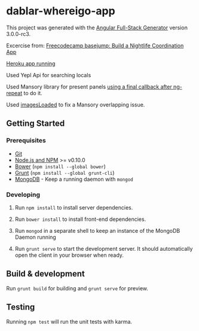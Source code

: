 # dablar-whereigo-app

This project was generated with the [Angular Full-Stack Generator](https://github.com/DaftMonk/generator-angular-fullstack) version 3.0.0-rc3.

Excercise from: [Freecodecamp basejump: Build a Nightlife Coordination App](http://www.freecodecamp.com/challenges/basejump-build-a-nightlife-coordination-app)

[Heroku app running](http://dablar-whereigo-app.herokuapp.com/)


Used Yepl Api for searching locals

Used Mansory library for present panels [using a final callback after ng-repeat](http://www.nodewiz.biz/angular-js-final-callback-after-ng-repeat/) to do it.

Used [imagesLoaded](http://imagesloaded.desandro.com/) to fix a Mansory overlapping issue.


## Getting Started

### Prerequisites

- [Git](https://git-scm.com/)
- [Node.js and NPM](nodejs.org) >= v0.10.0
- [Bower](bower.io) (`npm install --global bower`)
- [Grunt](http://gruntjs.com/) (`npm install --global grunt-cli`)
- [MongoDB](https://www.mongodb.org/) - Keep a running daemon with `mongod`

### Developing

1. Run `npm install` to install server dependencies.

2. Run `bower install` to install front-end dependencies.

3. Run `mongod` in a separate shell to keep an instance of the MongoDB Daemon running

4. Run `grunt serve` to start the development server. It should automatically open the client in your browser when ready.

## Build & development

Run `grunt build` for building and `grunt serve` for preview.

## Testing

Running `npm test` will run the unit tests with karma.
